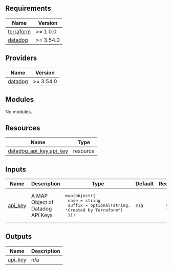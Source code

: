 ## Requirements

| Name | Version |
|------|---------|
| <a name="requirement_terraform"></a> [terraform](#requirement\_terraform) | >= 1.0.0 |
| <a name="requirement_datadog"></a> [datadog](#requirement\_datadog) | >= 3.54.0 |

## Providers

| Name | Version |
|------|---------|
| <a name="provider_datadog"></a> [datadog](#provider\_datadog) | >= 3.54.0 |

## Modules

No modules.

## Resources

| Name | Type |
|------|------|
| [datadog_api_key.api_key](https://registry.terraform.io/providers/DataDog/datadog/latest/docs/resources/api_key) | resource |

## Inputs

| Name | Description | Type | Default | Required |
|------|-------------|------|---------|:--------:|
| <a name="input_api_key"></a> [api\_key](#input\_api\_key) | A MAP Object of Datadog API Keys | <pre>map(object({<br>    name   = string<br>    suffix = optional(string, "Created by Terraform")<br>  }))</pre> | n/a | yes |

## Outputs

| Name | Description |
|------|-------------|
| <a name="output_api_key"></a> [api\_key](#output\_api\_key) | n/a |
